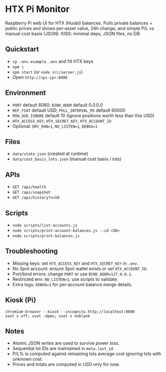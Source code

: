 HTX Pi Monitor
==============

Raspberry Pi web UI for HTX (Huobi) balances. Pulls private balances + public prices and shows per‑asset value, 24h change, and simple P/L vs manual cost basis (JSON). KISS: minimal deps, JSON files, no DB.

Quickstart
----------

- `cp .env.example .env` and fill HTX keys
- `npm i`
- `npm start` (or `node src/server.js`)
- Open `http://<pi-ip>:8080`

Environment
-----------

- `PORT` default 8080; `BIND_ADDR` default 0.0.0.0
- `REF_FIAT` default USD; `PULL_INTERVAL_MS` default 60000
- `MIN_USD_IGNORE` default 10 (ignore positions worth less than this USD)
- `HTX_ACCESS_KEY`, `HTX_SECRET_KEY`, `HTX_ACCOUNT_ID`
- Optional: `DRY_RUN=1`, `NO_LISTEN=1`, `DEBUG=1`

Files
-----

- `data/state.json` (created at runtime)
- `data/cost_basis_lots.json` (manual cost basis / lots)

APIs
----

- `GET /api/health`
- `GET /api/snapshot`
- `GET /api/history?n=50`

Scripts
-------

- `node scripts/list-accounts.js`
- `node scripts/print-account-balances.js --id <ID>`
- `node scripts/print-balances.js`

Troubleshooting
---------------

- Missing keys: set `HTX_ACCESS_KEY` and `HTX_SECRET_KEY` in `.env`.
- No Spot account: ensure Spot wallet exists or set `HTX_ACCOUNT_ID`.
- Port/bind errors: change `PORT` or use `BIND_ADDR=127.0.0.1`.
- Restricted env: `NO_LISTEN=1`; use scripts to validate.
- Extra logs: `DEBUG=1` for per‑account balance merge details.

Kiosk (Pi)
----------

```
chromium-browser --kiosk --incognito http://localhost:8080
xset s off; xset -dpms; xset s noblank
```

Notes
-----

- Atomic JSON writes are used to survive power loss.
- Sequential lot IDs are maintained in `meta.last_id`.
- P/L% is computed against remaining lots average cost ignoring lots with unknown cost.
- Prices and totals are computed in USD only for now.
